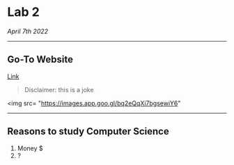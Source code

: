 # Lab 2

*April 7th 2022*

***

## Go-To Website
[Link](https://www.wikihow.com/Drop-Out-of-College)
> Disclaimer: this is a joke

<img src= "https://images.app.goo.gl/bq2eQqXi7bgsewiY6"

***

## Reasons to study Computer Science

1. Money $
2. ?

